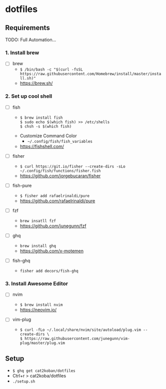 # dotfiles

## Requirements 
TODO: Full Automation...

### 1. Install brew
- [ ] brew
  - `$ /bin/bash -c "$(curl -fsSL https://raw.githubusercontent.com/Homebrew/install/master/install.sh)"`
  - https://brew.sh/

### 2. Set up cool shell
- [ ] fish
  - ```
    $ brew install fish
    $ sudo echo $(which fish) >> /etc/shells
    $ chsh -s $(which fish)
    ```
  - Customize Command Color
    - `~/.config/fish/fish_variables`
  - https://fishshell.com/

- [ ] fisher
  - `$ curl https://git.io/fisher --create-dirs -sLo ~/.config/fish/functions/fisher.fish`
  - https://github.com/jorgebucaran/fisher

- [ ] fish-pure 
  - `$ fisher add rafaelrinaldi/pure`
  - https://github.com/rafaelrinaldi/pure

- [ ] fzf
  - `brew insatll fzf`
  - https://github.com/junegunn/fzf

- [ ] ghq
  - `brew install ghq`
  - https://github.com/x-motemen

- [ ] fish-ghq
  - `fisher add decors/fish-ghq`

### 3. Install Awesome Editor
- [ ] nvim
  - `$ brew install nvim` 
  - https://neovim.io/

- [ ] vim-plug
  - ```
    $ curl -fLo ~/.local/share/nvim/site/autoload/plug.vim --create-dirs \
    $ https://raw.githubusercontent.com/junegunn/vim-plug/master/plug.vim
    ```

## Setup
- `$ ghq get cat2koban/dotfiles`
- Ctrl+r > cat2koba/dotfiles
- `./setup.sh`


